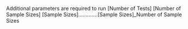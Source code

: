 Additional parameters are required to run [Number of Tests] [Number of Sample Sizes] [Sample Sizes].............[Sample Sizes]_Number of Sample Sizes